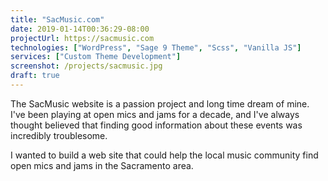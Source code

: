 ```yaml
---
title: "SacMusic.com"
date: 2019-01-14T00:36:29-08:00
projectUrl: https://sacmusic.com
technologies: ["WordPress", "Sage 9 Theme", "Scss", "Vanilla JS"]
services: ["Custom Theme Development"]
screenshot: /projects/sacmusic.jpg
draft: true
---
```

The SacMusic website is a passion project and long time dream of mine. I've been playing at open mics and jams for a decade, and I've always thought believed that finding good information about these events was incredibly troublesome. 

I wanted to build a web site that could help the local music community find open mics and jams in the Sacramento area. 

